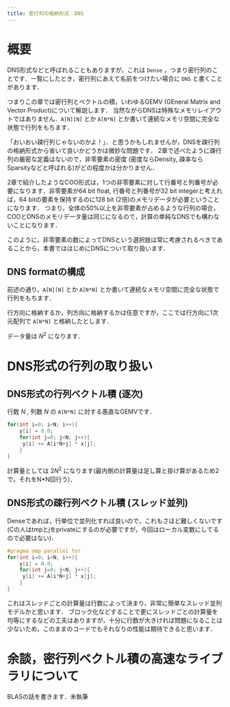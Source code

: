 ```yaml
---
title: 密行列の格納形式：DNS
---
```

# 概要
DNS形式などと呼ばれることもありますが，これは `Dense` ，つまり密行列のことです．一覧にしたとき，密行列にあえて名前をつけたい場合に `DNS` と書くことがあります．

つまりこの章では密行列とベクトルの積，いわゆるGEMV (GEneral Matrix and Vector Product)について解説します．
当然ながらDNSは特殊なメモリレイアウトではありません．`A[N][N]` とか `A[N*N]` とか書いて連続なメモリ空間に完全な状態で行列をもちます．

「おいおい疎行列じゃないのかよ！」．と思うかもしれませんが，DNSを疎行列の格納形式から省いて良いかどうかは微妙な問題です．
2章で述べたように疎行列の厳密な定義はないので，非零要素の密度 (密度ならDensity, 疎率ならSparsityなどと呼ばれる)がどの程度かは分かりません．

2章で紹介したようなCOO形式は，1つの非零要素に対して行番号と列番号が必要になります．非零要素が64 bit float, 行番号と列番号が32 bit integerと考えれば，64 bitの要素を保持するのに128 bit (2倍)のメモリデータが必要ということになります．
つまり，全体の50%以上を非零要素が占めるような行列の場合，COOとDNSのメモリデータ量は同じになるので，計算の単純なDNSでも構わないことになります．

このように，非零要素の数によってDNSという選択肢は常に考慮されるべきであることから，本書でははじめにDNSについて取り扱います．

## DNS formatの構成
前述の通り，`A[N][N]` とか `A[N*N]` とか書いて連続なメモリ空間に完全な状態で行列をもちます．

行方向に格納するか，列方向に格納するかは任意ですが，ここでは行方向に1次元配列で `A[N*N]` と格納したとします．

データ量は $N^2$ になります．

# DNS形式の行列の取り扱い
## DNS形式の行列ベクトル積 (逐次)
行数 $N$ , 列数 $N$ の `A[N*N]` に対する愚直なGEMVです．

```cpp
for(int i=0; i<N; i++){
    y[i] = 0.0;
    for(int j=0; j<N; j++){
     y[i] += A[i*N+j] * x[j];
    }
}
```

計算量としては $2N^2$ になります(最内側の計算量は足し算と掛け算があるため2で，それをN*N回行う)．

## DNS形式の疎行列ベクトル積 (スレッド並列)
Denseであれば，行単位で並列化すれば良いので，これもさほど難しくないです (Cの人はtmpとjをprivateにするのが必要ですが，今回はローカル変数にしてるので必要はない)．

```cpp
#pragma omp parallel for
for(int i=0; i<N; i++){
    y[i] = 0.0;
    for(int j=0; j<N; j++){
     y[i] += A[i*N+j] * x[j];
    }
}
```

これはスレッドごとの計算量は行数によって決まり，非常に簡単なスレッド並列モデルかと思います．
ブロック化などすることで更にスレッドごとの計算量を均等にするなどの工夫はありますが，十分に行数が大きければ問題になることは少ないため，このままのコードでもそれなりの性能は期待できると思います．

# 余談，密行列ベクトル積の高速なライブラリについて
BLASの話を書きます．未執筆
